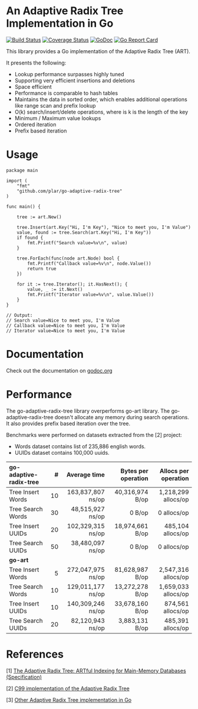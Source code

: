 An Adaptive Radix Tree Implementation in Go
====

[![Build Status](https://travis-ci.org/plar/go-adaptive-radix-tree.svg?branch=master)](https://travis-ci.org/plar/go-adaptive-radix-tree) [![Coverage Status](https://coveralls.io/repos/github/plar/go-adaptive-radix-tree/badge.svg?branch=master)](https://coveralls.io/github/plar/go-adaptive-radix-tree?branch=master) [![GoDoc](https://godoc.org/github.com/plar/go-adaptive-radix-tree?status.svg)](http://godoc.org/github.com/plar/go-adaptive-radix-tree) [![Go Report Card](https://goreportcard.com/badge/github.com/plar/go-adaptive-radix-tree)](https://goreportcard.com/report/github.com/plar/go-adaptive-radix-tree)

This library provides a Go implementation of the Adaptive Radix Tree (ART).

It presents the following:
* Lookup performance surpasses highly tuned
* Supporting very efficient insertions and deletions
* Space efficient
* Performance is comparable to hash tables
* Maintains the data in sorted order, which enables additional operations like range scan and prefix lookup
* O(k) search/insert/delete operations, where is k is the length of the key
* Minimum / Maximum value lookups
* Ordered iteration
* Prefix based iteration

# Usage

```
package main

import (
    "fmt"
    "github.com/plar/go-adaptive-radix-tree"
)

func main() {

    tree := art.New()

    tree.Insert(art.Key("Hi, I'm Key"), "Nice to meet you, I'm Value")
    value, found := tree.Search(art.Key("Hi, I'm Key"))
    if found {
        fmt.Printf("Search value=%v\n", value)
    }

    tree.ForEach(func(node art.Node) bool {
        fmt.Printf("Callback value=%v\n", node.Value())
        return true
    })

    for it := tree.Iterator(); it.HasNext(); {
        value, _ := it.Next()
        fmt.Printf("Iterator value=%v\n", value.Value())
    }
}

// Output:
// Search value=Nice to meet you, I'm Value
// Callback value=Nice to meet you, I'm Value
// Iterator value=Nice to meet you, I'm Value

```

# Documentation

Check out the documentation on [godoc.org](http://godoc.org/github.com/plar/go-adaptive-radix-tree)

# Performance

The go-adaptive-radix-tree library overperforms go-art library.
The go-adaptive-radix-tree doesn't allocate any memory during search operations.
It also provides prefix based iteration over the tree.

Benchmarks were performed on datasets extracted from the [2] project:
- Words dataset contains list of 235,886 english words.
- UUIDs dataset contains 100,000 uuids.

|**go-adaptive-radix-tree**| #  | Average time      |Bytes per operation|Allocs per operation |
|:-------------------------|---:|------------------:|------------------:|--------------------:|
|       Tree Insert Words  | 10 | 163,837,807 ns/op |   40,316,974 B/op | 1,218,299 allocs/op |
|       Tree Search Words  | 30 |  48,515,927 ns/op |            0 B/op |         0 allocs/op |
|       Tree Insert UUIDs  | 20 | 102,329,315 ns/op |   18,974,661 B/op |   485,104 allocs/op |
|       Tree Search UUIDs  | 50 |  38,480,097 ns/op |            0 B/op |         0 allocs/op |
|**go-art**                |    |                   |                   |                     |
|       Tree Insert Words  |  5 | 272,047,975 ns/op |   81,628,987 B/op | 2,547,316 allocs/op |
|       Tree Search Words  | 10 | 129,011,177 ns/op |   13,272,278 B/op | 1,659,033 allocs/op |
|       Tree Insert UUIDs  | 10 | 140,309,246 ns/op |   33,678,160 B/op |   874,561 allocs/op |
|       Tree Search UUIDs  | 20 |  82,120,943 ns/op |    3,883,131 B/op |   485,391 allocs/op |

# References

[1] [The Adaptive Radix Tree: ARTful Indexing for Main-Memory Databases (Specification)](http://www-db.in.tum.de/~leis/papers/ART.pdf)

[2] [C99 implementation of the Adaptive Radix Tree](https://github.com/armon/libart)

[3] [Other Adaptive Radix Tree implementation in Go](https://github.com/kellydunn/go-art)

